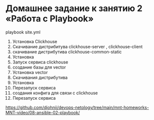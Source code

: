 # Домашнее задание к занятию 2 «Работа с Playbook»

playbook site.yml
1. Установка Clickhouse
  1. Скачивание  дистрибитува  clickhouse-server , clickhouse-client
  2. скачивание дистрибутива clickhouse-common-static
  3. Установка
  4. Запуск сервиса clickhouse
  5. создание базы для vector
2. Установка vector
  1.  Скачивания дистрибутива
  2.  Установка
  3.  Перезапуск сервиса
  4.  создания конфига для связи с clickhouse
  5.  Перезапуск сервиса

https://github.com/djohnii/devops-netology/tree/main/mnt-homeworks-MNT-video/08-ansible-02-playbook/
